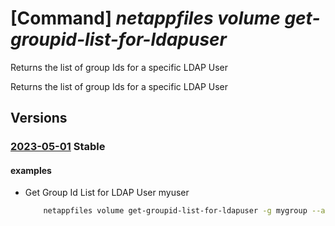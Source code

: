 # [Command] _netappfiles volume get-groupid-list-for-ldapuser_

Returns the list of group Ids for a specific LDAP User

Returns the list of group Ids for a specific LDAP User

## Versions

### [2023-05-01](/Resources/mgmt-plane/L3N1YnNjcmlwdGlvbnMve30vcmVzb3VyY2Vncm91cHMve30vcHJvdmlkZXJzL21pY3Jvc29mdC5uZXRhcHAvbmV0YXBwYWNjb3VudHMve30vY2FwYWNpdHlwb29scy97fS92b2x1bWVzL3t9L2dldGdyb3VwaWRsaXN0Zm9ybGRhcHVzZXI=/2023-05-01.xml) **Stable**

<!-- mgmt-plane /subscriptions/{}/resourcegroups/{}/providers/microsoft.netapp/netappaccounts/{}/capacitypools/{}/volumes/{}/getgroupidlistforldapuser 2023-05-01 -->

#### examples

- Get Group Id List for LDAP User myuser
    ```bash
        netappfiles volume get-groupid-list-for-ldapuser -g mygroup --account-name myaccname --pool-name mypoolname --name myvolname --username myuser
    ```

